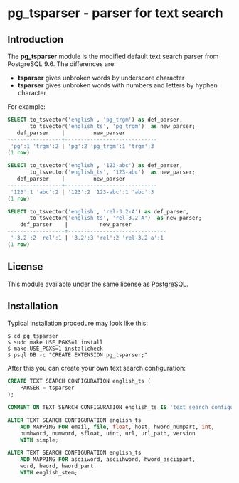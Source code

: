 # pg_tsparser - parser for text search

## Introduction

The **pg_tsparser** module is the modified default text search parser from
PostgreSQL 9.6. The differences are:
* **tsparser** gives unbroken words by underscore character
* **tsparser** gives unbroken words with numbers and letters by hyphen character

For example:

```sql
SELECT to_tsvector('english', 'pg_trgm') as def_parser,
       to_tsvector('english_ts', 'pg_trgm')  as new_parser;
   def_parser    |         new_parser
-----------------+-----------------------------
 'pg':1 'trgm':2 | 'pg':2 'pg_trgm':1 'trgm':3
(1 row)

SELECT to_tsvector('english', '123-abc') as def_parser,
       to_tsvector('english_ts', '123-abc')  as new_parser;
   def_parser    |         new_parser
-----------------+-----------------------------
 '123':1 'abc':2 | '123':2 '123-abc':1 'abc':3
(1 row)

SELECT to_tsvector('english', 'rel-3.2-A') as def_parser,
       to_tsvector('english_ts', 'rel-3.2-A')  as new_parser;
    def_parser    |          new_parser
------------------+-------------------------------
 '-3.2':2 'rel':1 | '3.2':3 'rel':2 'rel-3.2-a':1
(1 row)
```

## License

This module available under the same license as
[PostgreSQL](http://www.postgresql.org/about/licence/).

## Installation

Typical installation procedure may look like this:

    $ cd pg_tsparser
    $ sudo make USE_PGXS=1 install
    $ make USE_PGXS=1 installcheck
    $ psql DB -c "CREATE EXTENSION pg_tsparser;"

After this you can create your own text search configuration:

```sql
CREATE TEXT SEARCH CONFIGURATION english_ts (
    PARSER = tsparser
);

COMMENT ON TEXT SEARCH CONFIGURATION english_ts IS 'text search configuration for english language';

ALTER TEXT SEARCH CONFIGURATION english_ts
    ADD MAPPING FOR email, file, float, host, hword_numpart, int,
    numhword, numword, sfloat, uint, url, url_path, version
    WITH simple;

ALTER TEXT SEARCH CONFIGURATION english_ts
    ADD MAPPING FOR asciiword, asciihword, hword_asciipart,
    word, hword, hword_part
    WITH english_stem;
```
